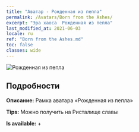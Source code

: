 ```yaml
---
title: "Аватар - Рожденная из пепла"
permalink: /Avatars/Born from the Ashes/
excerpt: "Эра хаоса  Рожденная из пепла"
last_modified_at: 2021-06-03
locale: ru
ref: "Born from the Ashes.md"
toc: false
classes: wide
---
```

 ![Рожденная из пепла](/images/a/avatarFrame_76.png)

## Подробности

 **Описание:** Рамка аватара «Рожденная из пепла» 

 **Tips:** Можно получить на Ристалище славы 

 **Is available:**  + 

